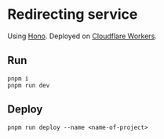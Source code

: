 # Redirecting service

Using [Hono](https://hono.dev/). Deployed on [Cloudflare Workers](https://hono.dev/getting-started/cloudflare-workers).

## Run

```
pnpm i
pnpm run dev
```

## Deploy

```
pnpm run deploy --name <name-of-project>
```
